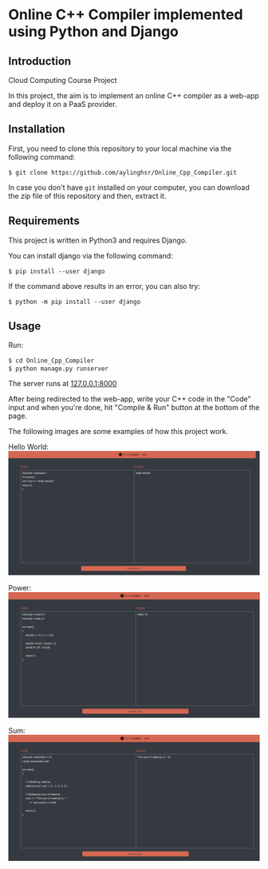 # Online C++ Compiler implemented using Python and Django
## Introduction
Cloud Computing Course Project

In this project, the aim is to implement an online C++ compiler as a web-app and deploy it on a PaaS provider.
## Installation
First, you need to clone this repository to your local machine via the following command:
```shell
$ git clone https://github.com/aylinghsr/Online_Cpp_Compiler.git
```
In case you don't have `git` installed on your computer, you can download the zip file of this repository and then, extract it.
## Requirements
This project is written in Python3 and requires Django.

You can install django via the following command:
```shell
$ pip install --user django
```
If the command above results in an error, you can also try:
```shell
$ python -m pip install --user django
```
## Usage
Run:
```shell
$ cd Online_Cpp_Compiler
$ python manage.py runserver
```
The server runs at [127.0.0.1:8000](127.0.0.1:8000)

After being redirected to the web-app, write your C++ code in the "Code" input and when you're done, hit "Compile & Run" button at the bottom of the page.

The following images are some examples of how this project work.

Hello World:
<img src="docs/helloworld.png" alt="Hello World">

Power:
<img src="docs/pow.png" alt="Power">

Sum:
<img src="docs/sum.png" alt="Sum">